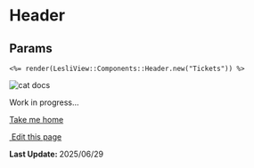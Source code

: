 # Header


## Params


```erb
<%= render(LesliView::Components::Header.new("Tickets")) %>
```
<section class="lesli-parche-working">
    <img alt="cat docs" src="/images/cats/dev.png" />
    <p>Work in progress...</p>
    <a href="/">Take me home</a>
</section>

<section class="lesli-markdown-info">
    <p><a target="blank" href="../LesliBuilder/gems/LesliView/tree/master/docs/components/header.md"><i class="ri-external-link-fill"></i>&nbsp;Edit this page</a><p/>
    <p><b>Last Update: </b>2025/06/29</p>
</section>

<!-- This code was automatically generated -->
<!-- to update this docs please run rake docs:build -->

